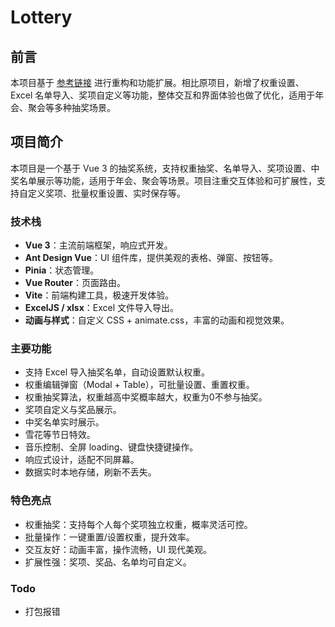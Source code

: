 # Lottery

## 前言

本项目基于 [参考链接](https://github.com/henry-fun/hanshan-lottery) 进行重构和功能扩展。相比原项目，新增了权重设置、Excel 名单导入、奖项自定义等功能，整体交互和界面体验也做了优化，适用于年会、聚会等多种抽奖场景。

## 项目简介

本项目是一个基于 Vue 3 的抽奖系统，支持权重抽奖、名单导入、奖项设置、中奖名单展示等功能，适用于年会、聚会等场景。项目注重交互体验和可扩展性，支持自定义奖项、批量权重设置、实时保存等。

### 技术栈

- **Vue 3**：主流前端框架，响应式开发。
- **Ant Design Vue**：UI 组件库，提供美观的表格、弹窗、按钮等。
- **Pinia**：状态管理。
- **Vue Router**：页面路由。
- **Vite**：前端构建工具，极速开发体验。
- **ExcelJS / xlsx**：Excel 文件导入导出。
- **动画与样式**：自定义 CSS + animate.css，丰富的动画和视觉效果。

### 主要功能

- 支持 Excel 导入抽奖名单，自动设置默认权重。
- 权重编辑弹窗（Modal + Table），可批量设置、重置权重。
- 权重抽奖算法，权重越高中奖概率越大，权重为0不参与抽奖。
- 奖项自定义与奖品展示。
- 中奖名单实时展示。
- 雪花等节日特效。
- 音乐控制、全屏 loading、键盘快捷键操作。
- 响应式设计，适配不同屏幕。
- 数据实时本地存储，刷新不丢失。

### 特色亮点

- 权重抽奖：支持每个人每个奖项独立权重，概率灵活可控。
- 批量操作：一键重置/设置权重，提升效率。
- 交互友好：动画丰富，操作流畅，UI 现代美观。
- 扩展性强：奖项、奖品、名单均可自定义。

### Todo

- 打包报错
